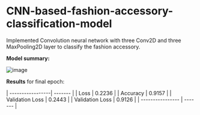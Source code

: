 # CNN-based-fashion-accessory-classification-model
Implemented Convolution neural network with three Conv2D and three MaxPooling2D layer to classify the fashion accessory.

**Model summary:**

![image](https://user-images.githubusercontent.com/42925930/129488276-09e23890-3f23-4881-9c20-41c0124caaf9.png)


**Results** for final epoch: 

| -----------------| ------- |
| Loss             | 0.2236  |
| Accuracy         | 0.9157  |
| Validation Loss  | 0.2443  |
| Validation Loss  | 0.9126  |
| ---------------- | ------- |
